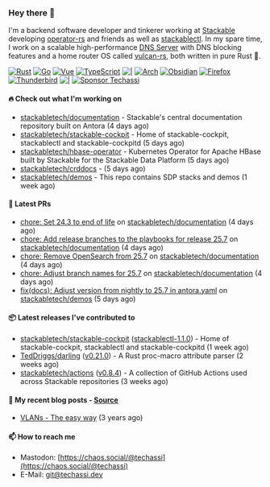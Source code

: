 ### Hey there 👋

I'm a backend software developer and tinkerer working at [Stackable][stackable] developing
[operator-rs][op-rs] and friends as well as [stackablectl][sctl]. In my spare time, I work
on a scalable high-performance [DNS Server][portal] with DNS blocking features and a home
router OS called [vulcan-rs][vulcan], both written in pure Rust 🦀.

[sctl]: https://github.com/stackabletech/stackable-cockpit
[op-rs]: https://github.com/stackabletech/operator-rs
[stackable]: https://github.com/stackabletech
[portal]: https://github.com/portal-rs/portal
[vulcan]: https://github.com/vulcan-rs

[![Rust](https://img.shields.io/badge/-Rust-141414?style=flat&logo=rust&logoColor=%23f97f39)](https://www.rust-lang.org/)
[![Go](https://img.shields.io/badge/-Go-141414?style=flat&logo=go&logoColor=%23f97f39)](https://go.dev/)
[![Vue](https://img.shields.io/badge/-Vue-141414?style=flat&logo=vuedotjs&logoColor=%23f97f39)](https://vuejs.org/)
[![TypeScript](https://img.shields.io/badge/-TypeScript-141414?style=flat&logo=typescript&logoColor=%23f97f39)](https://www.typescriptlang.org/)
![|](https://img.shields.io/badge/-%7C-141414?style=flat&logoColor=%23f97f39)
[![Arch](https://img.shields.io/badge/-Arch-141414?style=flat&logo=archlinux&logoColor=%23f97f39)](https://archlinux.org/)
[![Obsidian](https://img.shields.io/badge/-Obsidian-141414?style=flat&logo=obsidian&logoColor=%23f97f39)](https://obsidian.md/)
[![Firefox](https://img.shields.io/badge/-Firefox-141414?style=flat&logo=firefox&logoColor=%23f97f39)](https://www.mozilla.org/en-US/firefox/new/)
[![Thunderbird](https://img.shields.io/badge/-Thunderbird-141414?style=flat&logo=thunderbird&logoColor=%23f97f39)](https://www.thunderbird.net/en-US/)
![|](https://img.shields.io/badge/-%7C-141414?style=flat&logoColor=%23f97f39)
[![Sponsor Techassi](https://img.shields.io/badge/-Sponsor-141414?style=flat&logo=github&logoColor=%23f97f39)](https://github.com/sponsors/Techassi)

#### 🔥 Check out what I'm working on


- [stackabletech/documentation](https://github.com/stackabletech/documentation) - Stackable&#39;s central documentation repository built on Antora (4 days ago)
- [stackabletech/stackable-cockpit](https://github.com/stackabletech/stackable-cockpit) - Home of stackable-cockpit, stackablectl and stackable-cockpitd (5 days ago)
- [stackabletech/hbase-operator](https://github.com/stackabletech/hbase-operator) - Kubernetes Operator for Apache HBase built by Stackable for the Stackable Data Platform (5 days ago)
- [stackabletech/crddocs](https://github.com/stackabletech/crddocs) -  (5 days ago)
- [stackabletech/demos](https://github.com/stackabletech/demos) - This repo contains SDP stacks and demos (1 week ago)

#### 🧪 Latest PRs


- [chore: Set 24.3 to end of life](https://github.com/stackabletech/documentation/pull/766) on [stackabletech/documentation](https://github.com/stackabletech/documentation) (4 days ago)
- [chore: Add release branches to the playbooks for release 25.7](https://github.com/stackabletech/documentation/pull/765) on [stackabletech/documentation](https://github.com/stackabletech/documentation) (4 days ago)
- [chore: Remove OpenSearch from 25.7](https://github.com/stackabletech/documentation/pull/764) on [stackabletech/documentation](https://github.com/stackabletech/documentation) (4 days ago)
- [chore: Adjust branch names for 25.7](https://github.com/stackabletech/documentation/pull/763) on [stackabletech/documentation](https://github.com/stackabletech/documentation) (4 days ago)
- [fix(docs): Adjust version from nightly to 25.7 in antora.yaml](https://github.com/stackabletech/demos/pull/286) on [stackabletech/demos](https://github.com/stackabletech/demos) (5 days ago)

#### 📦 Latest releases I've contributed to


- [stackabletech/stackable-cockpit](https://github.com/stackabletech/stackable-cockpit/releases/tag/stackablectl-1.1.0) ([stackablectl-1.1.0](https://github.com/stackabletech/stackable-cockpit/releases/tag/stackablectl-1.1.0)) - Home of stackable-cockpit, stackablectl and stackable-cockpitd (1 week ago)
- [TedDriggs/darling](https://github.com/TedDriggs/darling/releases/tag/v0.21.0) ([v0.21.0](https://github.com/TedDriggs/darling/releases/tag/v0.21.0)) - A Rust proc-macro attribute parser (2 weeks ago)
- [stackabletech/actions](https://github.com/stackabletech/actions/releases/tag/v0.8.4) ([v0.8.4](https://github.com/stackabletech/actions/releases/tag/v0.8.4)) - A collection of GitHub Actions used across Stackable repositories (3 weeks ago)

#### 📜 My recent blog posts - [Source](https://github.com/Techassi/page)


- [VLANs - The easy way](https://techassi.dev/posts/vlans-the-easy-way/) (3 years ago)

#### 📫 How to reach me

- Mastodon: [https://chaos.social/@techassi](https://chaos.social/@techassi)
- E-Mail: git@techassi.dev
